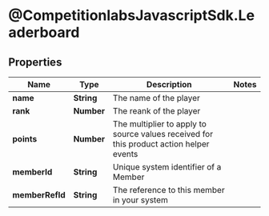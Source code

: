 # @CompetitionlabsJavascriptSdk.Leaderboard

## Properties

Name | Type | Description | Notes
------------ | ------------- | ------------- | -------------
**name** | **String** | The name of the player | 
**rank** | **Number** | The reank of the player | 
**points** | **Number** | The multiplier to apply to source values received for this product action helper events | 
**memberId** | **String** | Unique system identifier of a Member | 
**memberRefId** | **String** | The reference to this member in your system | 


